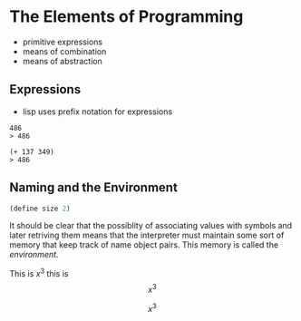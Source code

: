 # The Elements of Programming

- primitive expressions
- means of combination
- means of abstraction

## Expressions

- lisp uses prefix notation for expressions

```
486
> 486

(+ 137 349)
> 486
```

## Naming and the Environment

```lisp
(define size 2)
```

It should be clear that the possiblity of associating values with symbols and later retriving them
means that the interpreter must maintain some sort of memory that keep track of name object pairs.
This memory is called the *environment*.

This is $x^3$
this is $$x^3$$

$$
x^3
$$